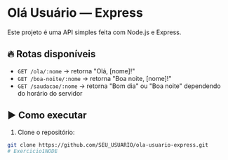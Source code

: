 # Olá Usuário — Express

Este projeto é uma API simples feita com Node.js e Express.

## 🔥 Rotas disponíveis

- `GET /ola/:nome` → retorna "Olá, [nome]!"
- `GET /boa-noite/:nome` → retorna "Boa noite, [nome]!"
- `GET /saudacao/:nome` → retorna "Bom dia" ou "Boa noite" dependendo do horário do servidor

## ▶️ Como executar

1. Clone o repositório:
```bash
git clone https://github.com/SEU_USUARIO/ola-usuario-express.git
# Exercicio1NODE
